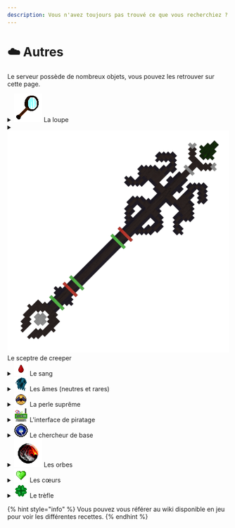 ```yaml
---
description: Vous n'avez toujours pas trouvé ce que vous recherchiez ?
---
```


# ☁️ Autres

Le serveur possède de nombreux objets, vous pouvez les retrouver sur cette page.



<details>

<summary><img src="../../.gitbook/assets/magnifying_glass.png" alt="" data-size="line"> La loupe</summary>

Cet objet vous permet d'examiner le contenu d'un coffre sans interagir avec le contenu de celui-ci. La loupe a 10 utilisations maximales et est utilisable uniquement sur le serveur Factions.

</details>

<details>

<summary><img src="../../.gitbook/assets/creeper_staff.png" alt="" data-size="line"> Le sceptre de creeper</summary>

Cet objet permet de faire apparaître un Creeper à l'endroit où vous cliquez. Le sceptre a un maximum de 5 utilisations. Il est exclusivement utilisable sur le serveur Factions.

</details>

<details>

<summary><img src="../../.gitbook/assets/blood_drop.png" alt="" data-size="line"> Le sang</summary>

Le sang est un ingrédient essentiel dans de nombreuses recettes. Il est exclusivement disponible sur le serveur Factions, avec un taux de récupération de 20% lorsque vous tuez un joueur.

</details>

<details>

<summary><img src="../../.gitbook/assets/soul.png" alt="" data-size="line"> Les âmes (neutres et rares)</summary>

Les âmes sont au cœur du fonctionnement des [générateurs sombres](../les-blocs/generateurs-sombres.md). Mais il peut aussi être utile d'en avoir pour réaliser différentes recettes.

Pour en obtenir, il vous suffira simplement de miner n'importe quel minerai. Vous avez 1 chance sur 5000 d'obtenir une âme neutre, et 1 chance sur 10000 d'obtenir une âme rare.

</details>

<details>

<summary><img src="../../.gitbook/assets/supreme_pearl.png" alt="" data-size="line"> La perle suprême</summary>

La perle suprême possède le même fonctionnement qu'une Perle de l'Ender, sauf que celle-ci vous permet de passer à travers les fils, et les portails.

</details>

<details>

<summary><img src="../../.gitbook/assets/thief_hook.png" alt="" data-size="line"> L'interface de piratage</summary>

Utilisez cet objet pour piller une base ennemie sans TNT. Effectuez un clic droit sur le coffre ciblé, puis résolvez le code. Une fois déverrouillé, vous et votre faction aurez accès au contenu pendant 30 secondes. Mais attention, cet objet possède 10 essais maximum.

</details>

<details>

<summary><img src="../../.gitbook/assets/skybase_finder.png" alt="" data-size="line"> Le chercheur de base</summary>

Le chercheur de base vous donne le nombre d'entités dans les chunks environnants, détectant uniquement dans un rayon de 3x3. Il permet de repérer les blocs suivants :

* Coffres
* Coffres en titane
* Fours
* Décrafteurs
* Désenchanteurs
* Entonnoirs
* Fours en topaze
* Droppers
* Distributeurs

</details>

<details>

<summary><img src="../../.gitbook/assets/hell_orb.png" alt="" data-size="line"> Les orbes</summary>

Les orbes sont des objets liés [aux gardiens](../les-monstres/les-gardiens.md), elles permettent de créer une gemme compressée. Celle-ci sera utilisée pour réaliser [le rituel](../../events/rituel.md).

</details>

<details>

<summary><img src="../../.gitbook/assets/wild_heart.png" alt="" data-size="line"> Les cœurs</summary>

Les cœurs sont au centre [des gardiens](../les-monstres/les-gardiens.md). Pour fabriquer un cœur, rassemblez les fragments nécessaires associés aux différents éléments.

Il existe 5 éléments différents :

* Feu
* Enfers
* Astres
* Nature
* Eau

Voici la liste de probabilité des différents fragments :

* Fragment central — 5%
* Fragment droit — 30%
* Fragment gauche — 40%
* Fragment haut — 15%
* Fragment bas — 10%

</details>

<details>

<summary><img src="../../.gitbook/assets/clover.png" alt="" data-size="line"> Le trèfle</summary>

Le trèfle permet de créer un minerai aléatoire. Pour en obtenir, il suffit de récolter les nouvelles cultures disponibles sur le serveur. Vous aurez 5% de chance d'en récupérer un.

</details>



{% hint style="info" %}
Vous pouvez vous référer au wiki disponible en jeu pour voir les différentes recettes.
{% endhint %}
